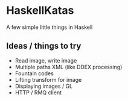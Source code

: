 HaskellKatas
============

A few simple little things in Haskell

Ideas / things to try
----------------------
 - Read image, write image
 - Multiple paths XML (like DDEX processing)
 - Fountain codes
 - Lifting transform for image
 - Displaying images / GL
 - HTTP / RMQ client
